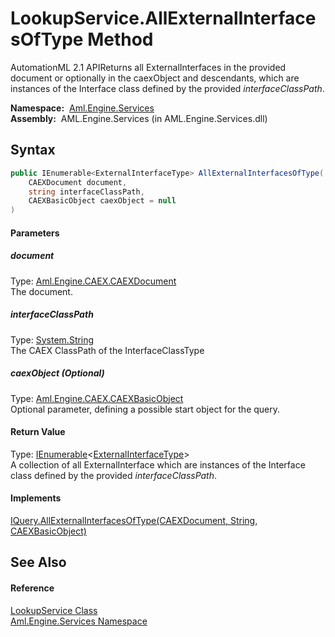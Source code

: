 LookupService.AllExternalInterfacesOfType Method
================================================
AutomationML 2.1 APIReturns all ExternalInterfaces in the provided document or optionally in the caexObject and descendants, which are instances of the Interface class defined by the provided *interfaceClassPath*.

  **Namespace:**  [Aml.Engine.Services][1]  
  **Assembly:**  AML.Engine.Services (in AML.Engine.Services.dll)

Syntax
------

```csharp
public IEnumerable<ExternalInterfaceType> AllExternalInterfacesOfType(
	CAEXDocument document,
	string interfaceClassPath,
	CAEXBasicObject caexObject = null
)
```

#### Parameters

##### *document*
Type: [Aml.Engine.CAEX.CAEXDocument][2]  
The document.

##### *interfaceClassPath*
Type: [System.String][3]  
The CAEX ClassPath of the InterfaceClassType

##### *caexObject* (Optional)
Type: [Aml.Engine.CAEX.CAEXBasicObject][4]  
Optional parameter, defining a possible start object for the query.

#### Return Value
Type: [IEnumerable][5]&lt;[ExternalInterfaceType][6]>  
 A collection of all ExternalInterface which are instances of the Interface class defined by the provided *interfaceClassPath*. 
#### Implements
[IQuery.AllExternalInterfacesOfType(CAEXDocument, String, CAEXBasicObject)][7]  


See Also
--------

#### Reference
[LookupService Class][8]  
[Aml.Engine.Services Namespace][1]  

[1]: ../README.md
[2]: ../../Aml.Engine.CAEX/CAEXDocument/README.md
[3]: https://docs.microsoft.com/dotnet/api/system.string
[4]: ../../Aml.Engine.CAEX/CAEXBasicObject/README.md
[5]: https://docs.microsoft.com/dotnet/api/system.collections.generic.ienumerable-1
[6]: ../../Aml.Engine.CAEX/ExternalInterfaceType/README.md
[7]: ../../Aml.Engine.Services.Interfaces/IQuery/AllExternalInterfacesOfType.md
[8]: README.md
[9]: https://www.automationml.org
[10]: ../../icons/logoShade.png